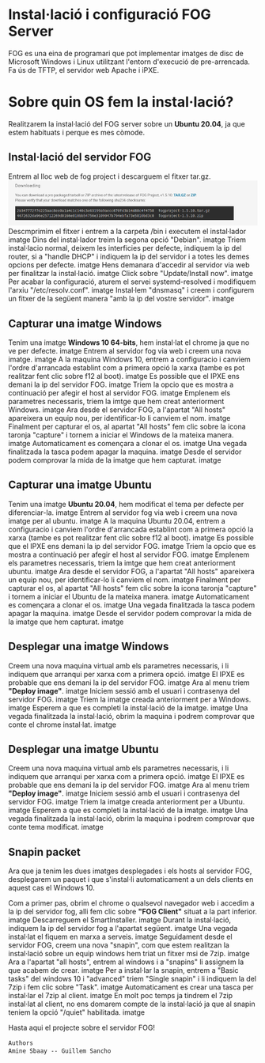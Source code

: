 # Instal·lació i configuració FOG Server

FOG es una eina de programari que pot implementar imatges de disc de Microsoft Windows i Linux utilitzant l'entorn d'execució de pre-arrencada. Fa ús de TFTP, el servidor web Apache i iPXE.


# Sobre quin OS fem la instal·lació?

Realitzarem la instal·lació del FOG server sobre un **Ubuntu 20.04**, ja que estem habituats i perque es mes còmode.

## Instal·lació del servidor FOG

Entrem al lloc web de fog project i descarguem el fitxer tar.gz.
![imatge](imgs/selecció_105.png)
Descmprimim el fitxer i entrem a la carpeta /bin i executem el instal·lador
imatge
Dins del instal·lador treim la segona opció "Debian".
imatge
Triem instal·lacio normal, deixem les interficies per defecte, indiquem la ip del router, si a "handle DHCP" i indiquem la ip del servidor i a totes les demes opcions per defecte.
imatge
Hens demanara d'accedir al servidor via web per finalitzar la instal·lació.
imatge
Click sobre "Update/Install now".
imatge
Per acabar la configuració, aturem el servei systemd-resolved i modifiquem l'arxiu "/etc/resolv.conf".
imatge
Instal·lem "dnsmasq" i creem i configurem un fitxer de la següent manera "amb la ip del vostre servidor".
imatge

## Capturar una imatge Windows

Tenim una imatge **Windows 10 64-bits**, hem instal·lat el chrome ja que no ve per defecte.
imatge
Entrem al servidor fog via web i creem una nova imatge.
imatge
A la maquina Windows 10, entrem a configuracio i canviem l'ordre d'arrancada establint com a primera opció la xarxa (tambe es pot realitzar fent clic sobre f12 al boot).
imatge
Es possible que el IPXE ens demani la ip del servidor FOG.
imatge
Triem la opcio que es mostra a continuació per afegir el host al servidor FOG.
imatge
Emplenem els parametres necessaris, triem la imtge que hem creat anteriorment Windows.
imatge
Ara desde el servidor FOG, a l'apartat "All hosts" apareixera un equip nou, per identificar-lo li canviem el nom.
imatge
Finalment per capturar el os, al apartat "All hosts" fem clic sobre la icona taronja "capture" i tornem a iniciar el Windows de la mateixa manera.
imatge
Automaticament es començara a clonar el os.
imatge
Una vegada finalitzada la tasca podem apagar la maquina.
imatge
Desde el servidor podem comprovar la mida de la imatge que hem capturat.
imatge
## Capturar una imatge Ubuntu

Tenim una imatge **Ubuntu 20.04**, hem modificat el tema per defecte per diferenciar-la.
imatge
Entrem al servidor fog via web i creem una nova imatge per al ubuntu.
imatge
A la maquina Ubuntu 20.04, entrem a configuracio i canviem l'ordre d'arrancada establint com a primera opció la xarxa (tambe es pot realitzar fent clic sobre f12 al boot).
imatge
Es possible que el IPXE ens demani la ip del servidor FOG.
imatge
Triem la opcio que es mostra a continuació per afegir el host al servidor FOG.
imatge
Emplenem els parametres necessaris, triem la imtge que hem creat anteriorment ubuntu.
imatge
Ara desde el servidor FOG, a l'apartat "All hosts" apareixera un equip nou, per identificar-lo li canviem el nom.
imatge
Finalment per capturar el os, al apartat "All hosts" fem clic sobre la icona taronja "capture" i tornem a iniciar el Ubuntu de la mateixa manera.
imatge
Automaticament es començara a clonar el os.
imatge
Una vegada finalitzada la tasca podem apagar la maquina.
imatge
Desde el servidor podem comprovar la mida de la imatge que hem capturat.
imatge

## Desplegar una imatge Windows

Creem una nova maquina virtual amb els parametres necessaris, i li indiquem que arranqui per xarxa com a primera opció.
imatge
El IPXE es probable que ens demani la ip del servidor FOG.
imatge
Ara al menu triem **"Deploy image"**.
imatge
Iniciem sessió amb el usuari i contrasenya del servidor FOG.
imatge
Triem la imatge creada anteriorment per a Windows.
imatge
Esperem a que es completi la instal·lació de la imatge.
imatge
Una vegada finalitzada la instal·lació, obrim la maquina i podrem comprovar que conte el chrome instal·lat.
imatge


## Desplegar una imatge Ubuntu

Creem una nova maquina virtual amb els parametres necessaris, i li indiquem que arranqui per xarxa com a primera opció.
imatge
El IPXE es probable que ens demani la ip del servidor FOG.
imatge
Ara al menu triem **"Deploy image"**.
imatge
Iniciem sessió amb el usuari i contrasenya del servidor FOG.
imatge
Triem la imatge creada anteriorment per a Ubuntu.
imatge
Esperem a que es completi la instal·lació de la imatge.
imatge
Una vegada finalitzada la instal·lació, obrim la maquina i podrem comprovar que conte tema modificat.
imatge


## Snapin packet

Ara que ja tenim les dues imatges desplegades i els hosts al servidor FOG, desplegarem un paquet i que s'instal·li automaticament a un dels clients en aquest cas el Windows 10.

Com a primer pas, obrim el chrome o qualsevol navegador web i accedim a la ip del servidor fog,
alli fem clic sobre **"FOG Client"** situat a la part inferior.
imatge
Descarreguem el SmartInstaller.
imatge
Durant la instal·lació, indiquem la ip del servidor fog a l'apartat següent.
imatge
Una vegada instal·lat el fiquem en marxa a serveis.
imatge
Seguidament desde el servidor FOG, creem una nova "snapin", com que estem realitzan la instal·lació sobre un equip windows hem triat un fitxer msi de 7zip.
imatge
Ara a l'apartat "all hosts", entrem al windows i a "snapins" li assignem la que acabem de crear.
imatge
Per a instal·lar la snapin, entrem a "Basic tasks" del windows 10 i "advanced" triem "Single snapin" i li indiquem la del 7zip i fem clic sobre "Task".
imatge
Automaticament es crear una tasca per instal·lar el 7zip al client.
imatge
En molt poc temps ja tindrem el 7zip instal·lat al client, no ens domarem compte de la instal·lació ja que al snapin teniem la opció "/quiet" habilitada.
imatge


Hasta aqui el projecte sobre el servidor FOG!

```mermaid
Authors 
Amine Sbaay -- Guillem Sancho
```


